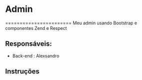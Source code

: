 # Admin
=======================
Meu admin usando Bootstrap e componentes Zend e Respect

## Responsáveis:
* Back-end : Alexsandro

## Instruções




